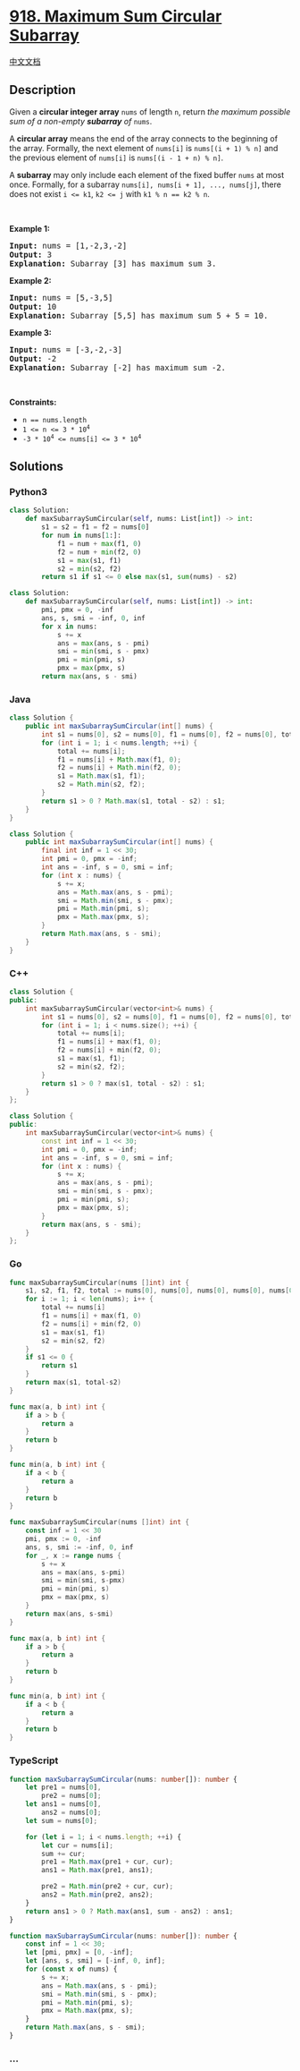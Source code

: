 # [918. Maximum Sum Circular Subarray](https://leetcode.com/problems/maximum-sum-circular-subarray)

[中文文档](/solution/0900-0999/0918.Maximum%20Sum%20Circular%20Subarray/README.md)

## Description

<p>Given a <strong>circular integer array</strong> <code>nums</code> of length <code>n</code>, return <em>the maximum possible sum of a non-empty <strong>subarray</strong> of </em><code>nums</code>.</p>

<p>A <strong>circular array</strong> means the end of the array connects to the beginning of the array. Formally, the next element of <code>nums[i]</code> is <code>nums[(i + 1) % n]</code> and the previous element of <code>nums[i]</code> is <code>nums[(i - 1 + n) % n]</code>.</p>

<p>A <strong>subarray</strong> may only include each element of the fixed buffer <code>nums</code> at most once. Formally, for a subarray <code>nums[i], nums[i + 1], ..., nums[j]</code>, there does not exist <code>i &lt;= k1</code>, <code>k2 &lt;= j</code> with <code>k1 % n == k2 % n</code>.</p>

<p>&nbsp;</p>
<p><strong class="example">Example 1:</strong></p>

<pre>
<strong>Input:</strong> nums = [1,-2,3,-2]
<strong>Output:</strong> 3
<strong>Explanation:</strong> Subarray [3] has maximum sum 3.
</pre>

<p><strong class="example">Example 2:</strong></p>

<pre>
<strong>Input:</strong> nums = [5,-3,5]
<strong>Output:</strong> 10
<strong>Explanation:</strong> Subarray [5,5] has maximum sum 5 + 5 = 10.
</pre>

<p><strong class="example">Example 3:</strong></p>

<pre>
<strong>Input:</strong> nums = [-3,-2,-3]
<strong>Output:</strong> -2
<strong>Explanation:</strong> Subarray [-2] has maximum sum -2.
</pre>

<p>&nbsp;</p>
<p><strong>Constraints:</strong></p>

<ul>
	<li><code>n == nums.length</code></li>
	<li><code>1 &lt;= n &lt;= 3 * 10<sup>4</sup></code></li>
	<li><code>-3 * 10<sup>4</sup> &lt;= nums[i] &lt;= 3 * 10<sup>4</sup></code></li>
</ul>

## Solutions

<!-- tabs:start -->

### **Python3**

```python
class Solution:
    def maxSubarraySumCircular(self, nums: List[int]) -> int:
        s1 = s2 = f1 = f2 = nums[0]
        for num in nums[1:]:
            f1 = num + max(f1, 0)
            f2 = num + min(f2, 0)
            s1 = max(s1, f1)
            s2 = min(s2, f2)
        return s1 if s1 <= 0 else max(s1, sum(nums) - s2)
```

```python
class Solution:
    def maxSubarraySumCircular(self, nums: List[int]) -> int:
        pmi, pmx = 0, -inf
        ans, s, smi = -inf, 0, inf
        for x in nums:
            s += x
            ans = max(ans, s - pmi)
            smi = min(smi, s - pmx)
            pmi = min(pmi, s)
            pmx = max(pmx, s)
        return max(ans, s - smi)
```

### **Java**

```java
class Solution {
    public int maxSubarraySumCircular(int[] nums) {
        int s1 = nums[0], s2 = nums[0], f1 = nums[0], f2 = nums[0], total = nums[0];
        for (int i = 1; i < nums.length; ++i) {
            total += nums[i];
            f1 = nums[i] + Math.max(f1, 0);
            f2 = nums[i] + Math.min(f2, 0);
            s1 = Math.max(s1, f1);
            s2 = Math.min(s2, f2);
        }
        return s1 > 0 ? Math.max(s1, total - s2) : s1;
    }
}
```

```java
class Solution {
    public int maxSubarraySumCircular(int[] nums) {
        final int inf = 1 << 30;
        int pmi = 0, pmx = -inf;
        int ans = -inf, s = 0, smi = inf;
        for (int x : nums) {
            s += x;
            ans = Math.max(ans, s - pmi);
            smi = Math.min(smi, s - pmx);
            pmi = Math.min(pmi, s);
            pmx = Math.max(pmx, s);
        }
        return Math.max(ans, s - smi);
    }
}
```

### **C++**

```cpp
class Solution {
public:
    int maxSubarraySumCircular(vector<int>& nums) {
        int s1 = nums[0], s2 = nums[0], f1 = nums[0], f2 = nums[0], total = nums[0];
        for (int i = 1; i < nums.size(); ++i) {
            total += nums[i];
            f1 = nums[i] + max(f1, 0);
            f2 = nums[i] + min(f2, 0);
            s1 = max(s1, f1);
            s2 = min(s2, f2);
        }
        return s1 > 0 ? max(s1, total - s2) : s1;
    }
};
```

```cpp
class Solution {
public:
    int maxSubarraySumCircular(vector<int>& nums) {
        const int inf = 1 << 30;
        int pmi = 0, pmx = -inf;
        int ans = -inf, s = 0, smi = inf;
        for (int x : nums) {
            s += x;
            ans = max(ans, s - pmi);
            smi = min(smi, s - pmx);
            pmi = min(pmi, s);
            pmx = max(pmx, s);
        }
        return max(ans, s - smi);
    }
};
```

### **Go**

```go
func maxSubarraySumCircular(nums []int) int {
	s1, s2, f1, f2, total := nums[0], nums[0], nums[0], nums[0], nums[0]
	for i := 1; i < len(nums); i++ {
		total += nums[i]
		f1 = nums[i] + max(f1, 0)
		f2 = nums[i] + min(f2, 0)
		s1 = max(s1, f1)
		s2 = min(s2, f2)
	}
	if s1 <= 0 {
		return s1
	}
	return max(s1, total-s2)
}

func max(a, b int) int {
	if a > b {
		return a
	}
	return b
}

func min(a, b int) int {
	if a < b {
		return a
	}
	return b
}
```

```go
func maxSubarraySumCircular(nums []int) int {
	const inf = 1 << 30
	pmi, pmx := 0, -inf
	ans, s, smi := -inf, 0, inf
	for _, x := range nums {
		s += x
		ans = max(ans, s-pmi)
		smi = min(smi, s-pmx)
		pmi = min(pmi, s)
		pmx = max(pmx, s)
	}
	return max(ans, s-smi)
}

func max(a, b int) int {
	if a > b {
		return a
	}
	return b
}

func min(a, b int) int {
	if a < b {
		return a
	}
	return b
}
```

### **TypeScript**

```ts
function maxSubarraySumCircular(nums: number[]): number {
    let pre1 = nums[0],
        pre2 = nums[0];
    let ans1 = nums[0],
        ans2 = nums[0];
    let sum = nums[0];

    for (let i = 1; i < nums.length; ++i) {
        let cur = nums[i];
        sum += cur;
        pre1 = Math.max(pre1 + cur, cur);
        ans1 = Math.max(pre1, ans1);

        pre2 = Math.min(pre2 + cur, cur);
        ans2 = Math.min(pre2, ans2);
    }
    return ans1 > 0 ? Math.max(ans1, sum - ans2) : ans1;
}
```

```ts
function maxSubarraySumCircular(nums: number[]): number {
    const inf = 1 << 30;
    let [pmi, pmx] = [0, -inf];
    let [ans, s, smi] = [-inf, 0, inf];
    for (const x of nums) {
        s += x;
        ans = Math.max(ans, s - pmi);
        smi = Math.min(smi, s - pmx);
        pmi = Math.min(pmi, s);
        pmx = Math.max(pmx, s);
    }
    return Math.max(ans, s - smi);
}
```

### **...**

```

```

<!-- tabs:end -->
